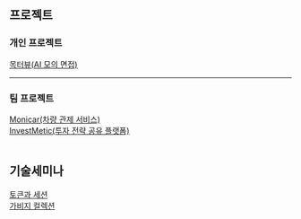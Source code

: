 ## 프로젝트<br/>
### 개인 프로젝트
[목터뷰(AI 모의 면접)](https://mockterview.site/)

---
### 팀 프로젝트
[Monicar(차량 관제 서비스)](https://monicar.kr/)<br/>
[InvestMetic(투자 전략 공유 플랫폼)](https://www.investmetic.co.kr/)
<br/><br/>
## 기술세미나<br/>
[토큰과 세션](https://github.com/kbyunghoon/kbyunghoon/blob/master/%E1%84%80%E1%85%B5%E1%84%89%E1%85%AE%E1%86%AF%E1%84%89%E1%85%A6%E1%84%86%E1%85%B5%E1%84%82%E1%85%A1(%E1%84%90%E1%85%A9%E1%84%8F%E1%85%B3%E1%86%AB%E1%84%80%E1%85%AA%20%E1%84%89%E1%85%A6%E1%84%89%E1%85%A7%E1%86%AB).pdf)<br/>
[가비지 컬렉션](https://github.com/kbyunghoon/kbyunghoon/blob/master/%E1%84%80%E1%85%B5%E1%84%89%E1%85%AE%E1%86%AF%E1%84%89%E1%85%A6%E1%84%86%E1%85%B5%E1%84%82%E1%85%A1(%E1%84%80%E1%85%A1%E1%84%87%E1%85%B5%E1%84%8C%E1%85%B5%E1%84%8F%E1%85%A5%E1%86%AF%E1%84%85%E1%85%A6%E1%86%A8%E1%84%89%E1%85%A7%E1%86%AB).pdf)
